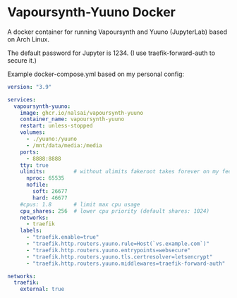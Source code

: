 # Vapoursynth-Yuuno Docker

A docker container for running Vapoursynth and Yuuno (JupyterLab) based on Arch Linux.

The default password for Jupyter is 1234. (I use traefik-forward-auth to secure it.)

Example docker-compose.yml based on my personal config:

```yml
version: "3.9"

services:
  vapoursynth-yuuno:
    image: ghcr.io/nalsai/vapoursynth-yuuno
    container_name: vapoursynth-yuuno
    restart: unless-stopped
    volumes:
      - ./yuuno:/yuuno
      - /mnt/data/media:/media
    ports:
      - 8888:8888
    tty: true
    ulimits:         # without ulimits fakeroot takes forever on my fedora docker host
      nproc: 65535
      nofile:
        soft: 26677
        hard: 46677
    #cpus: 1.8       # limit max cpu usage
    cpu_shares: 256  # lower cpu priority (default shares: 1024)
    networks:
      - traefik
    labels:
      - "traefik.enable=true"
      - "traefik.http.routers.yuuno.rule=Host(`vs.example.com`)"
      - "traefik.http.routers.yuuno.entrypoints=websecure"
      - "traefik.http.routers.yuuno.tls.certresolver=letsencrypt"
      - "traefik.http.routers.yuuno.middlewares=traefik-forward-auth"

networks:
  traefik:
    external: true
```
